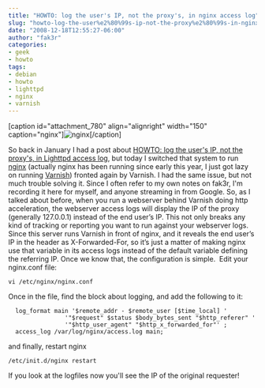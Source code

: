 ```yaml
---
title: "HOWTO: log the user's IP, not the proxy's, in nginx access log"
slug: "howto-log-the-user%e2%80%99s-ip-not-the-proxy%e2%80%99s-in-nginx-access-log"
date: "2008-12-18T12:55:27-06:00"
author: "fak3r"
categories:
- geek
- howto
tags:
- debian
- howto
- lighttpd
- nginx
- varnish
---
```


[caption id="attachment_780" align="alignright" width="150" caption="nginx"]![nginx](http://www.fak3r.com/wp-content/uploads/2008/05/nginx_small.png)[/caption]

So back in January I had a post about [HOWTO: log the user's IP, not the proxy's, in Lighttpd access log](http://www.fak3r.com/2008/01/09/howto-log-the-users-ip-not-the-proxys-in-lighttpd-access-log/), but today I switched that system to run [nginx](http://nginx.net) (actually nginx has been running since early this year, I just got lazy on running [Varnish](http://varnish.projects.linpro.no/)) fronted again by Varnish.  I had the same issue, but not much trouble solving it.  Since I often refer to my own notes on fak3r, I'm recording it here for myself, and anyone streaming in from Google.  So, as I talked about before, when you run a webserver behind Varnish doing http acceleration, the webserver access logs will display the IP of the proxy (generally 127.0.0.1) instead of the end user’s IP.  This not only breaks any kind of tracking or reporting you want to run against your webserver logs. Since this server runs Varnish in front of nginx, and it reveals the end user’s IP in the header as X-Forwarded-For, so it’s just a matter of making nginx use that variable in its access logs instead of the default variable defining the referring IP. Once we know that, the configuration is simple.  Edit your nginx.conf file:

    
    vi /etc/nginx/nginx.conf


Once in the file, find the block about logging, and add the following to it:

    
      log_format main '$remote_addr - $remote_user [$time_local] '
                    '"$request" $status $body_bytes_sent "$http_referer" '
                    '"$http_user_agent" "$http_x_forwarded_for"' ;
      access_log /var/log/nginx/access.log main;


and finally, restart nginx

    
    /etc/init.d/nginx restart


If you look at the logfiles now you'll see the IP of the original requester!
